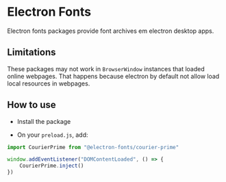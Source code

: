 # Electron Fonts

Electron fonts packages provide font archives em electron desktop apps.

## Limitations

These packages may not work in `BrowserWindow` instances that loaded online webpages. That happens because electron by default not allow load local resources in webpages.

## How to use

* Install the package

* On your `preload.js`, add:

```ts
import CourierPrime from "@electron-fonts/courier-prime"

window.addEventListener("DOMContentLoaded", () => {
    CourierPrime.inject()
})
```